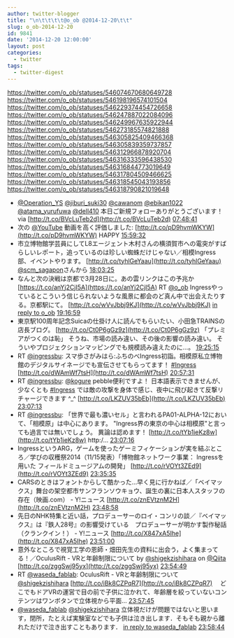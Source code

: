 ```yaml
---
author: twitter-blogger
title: "\n\t\t\t\t@o_ob @2014-12-20\t\t"
slug: o_ob-2014-12-20
id: 9841
date: '2014-12-20 12:00:00'
layout: post
categories:
  - twitter
tags:
  - twitter-digest
---
```


https://twitter.com/o_ob/statuses/546074670680649728 https://twitter.com/o_ob/statuses/546198196574101504 https://twitter.com/o_ob/statuses/546229374454726658 https://twitter.com/o_ob/statuses/546247887022084096 https://twitter.com/o_ob/statuses/546249967635922944 https://twitter.com/o_ob/statuses/546273185574821888 https://twitter.com/o_ob/statuses/546305825409466368 https://twitter.com/o_ob/statuses/546305839359737857 https://twitter.com/o_ob/statuses/546312966878920704 https://twitter.com/o_ob/statuses/546316333596438530 https://twitter.com/o_ob/statuses/546316844773019649 https://twitter.com/o_ob/statuses/546317804509466625 https://twitter.com/o_ob/statuses/546318545043193856 https://twitter.com/o_ob/statuses/546318790821019648  

*   [@Operation_YS](https://twitter.com/Operation_YS) [@jiburi_suki30](https://twitter.com/jiburi_suki30) [@cawanom](https://twitter.com/cawanom) [@ebikan1022](https://twitter.com/ebikan1022) [@atama_yurufuwa](https://twitter.com/atama_yurufuwa) [@dell410](https://twitter.com/dell410) 本日ご新規フォローありがとうございます！ via [http://t.co/BVcLuTeb2d](http://t.co/BVcLuTeb2d) [07:48:41](https://twitter.com/o_ob/statuses/546074670680649728)
*   次の [@YouTube](https://twitter.com/YouTube) 動画を高く評価しました: [http://t.co/pD9hvmWKYW](http://t.co/pD9hvmWKYW) HAPPY [15:59:32](https://twitter.com/o_ob/statuses/546198196574101504)
*   市立博物館学芸員にしてL8エージェント木村さんの横須賀市への電突がすばらしいレポート，追っているのは珍しい蜘蛛だけじゃない／相模Ingress 部、イベントやります。 [http://t.co/tyhlGeYaau](http://t.co/tyhlGeYaau) [@scm_sagapon](https://twitter.com/scm_sagapon)さんから [18:03:25](https://twitter.com/o_ob/statuses/546229374454726658)
*   なんと次の決戦は京都で3月28日に。あの雲リンクはこの予兆か [https://t.co/anYj2CjI5A](https://t.co/anYj2CjI5A) RT [@o_ob](https://twitter.com/o_ob) Ingressやっているとこういう信じられないような風景に都会のど真ん中で出会えたりする。京都駅にて。 [http://t.co/wVvJbbj9KJ](http://t.co/wVvJbbj9KJ) [in reply to o_ob](https://twitter.com/o_ob/statuses/545843925206851584) [19:16:59](https://twitter.com/o_ob/statuses/546247887022084096)
*   東京駅100周年記念Suicaの仕掛け人に読んでもらいたい、小田急TRAINSの店長ブログ。 [http://t.co/Ct0P6gGz9z](http://t.co/Ct0P6gGz9z) 「プレミアがつくのは恥」 そうね、市場の読み違い、その後の影響の読み違い。 そういやプロジェクションマッピングでも規模読み違えたのに...。 [19:25:15](https://twitter.com/o_ob/statuses/546249967635922944)
*   RT [@ingressbu](https://twitter.com/ingressbu): スマ歩さがみはら:ふちのべIngress初詣。相模原私立博物館のデジタルサイネージでも宣伝させてもらってます！ [#Ingress](https://twitter.com/search?q=%23Ingress&src=hash) [http://t.co/dWAmWf7tsH](http://t.co/dWAmWf7tsH) [20:57:31](https://twitter.com/o_ob/statuses/546273185574821888)
*   RT [@ingressbu](https://twitter.com/ingressbu): [@kogure](https://twitter.com/kogure) pebble便利ですよ！ 日本語表示できませんが、少なくとも [#Ingress](https://twitter.com/search?q=%23Ingress&src=hash) では敵の攻撃を身体で感じ、夜中に飛び起きて反撃リチャージできます ^_^ [http://t.co/LKZUV35bEb](http://t.co/LKZUV35bEb) [23:07:13](https://twitter.com/o_ob/statuses/546305825409466368)
*   RT [@ingressbu](https://twitter.com/ingressbu): 「世界で最も濃いセル」と言われるPA01-ALPHA-12において、「相模原」は中心にあります。 "Ingress界の東京の中心は相模原"と言っても過言では無いでしょう。 異論は認めます！ [http://t.co/tYb1ieKz8w](http://t.co/tYb1ieKz8w) http:/… [23:07:16](https://twitter.com/o_ob/statuses/546305839359737857)
*   IngressというARG，ゲームを使ったゲーミフィケーションが実を結ぶところ／学びの収穫祭2014（11/15発表）「博物館ネットワーク事業： Ingressを用いた フィールドミュージアムの開発」 [http://t.co/rVOYt3ZEd9](http://t.co/rVOYt3ZEd9) [23:35:35](https://twitter.com/o_ob/statuses/546312966878920704)
*   CARSのときはフォントからして酷かった…早く見に行かねば／「ベイマックス」舞台の架空都市サンフランソウキョウ、誕生の裏に日本人スタッフの存在（映画.com） - Y!ニュース [http://t.co/znEVtznM2H](http://t.co/znEVtznM2H) [23:48:58](https://twitter.com/o_ob/statuses/546316333596438530)
*   先日のNHK特集と近い話，プロデューサーのロイ・コンリの談／『ベイマックス』は『鉄人28号』の影響受けている　プロデューサーが明かす製作秘話（クランクイン！） - Y!ニュース [http://t.co/X847xA5Ihe](http://t.co/X847xA5Ihe) [23:51:00](https://twitter.com/o_ob/statuses/546316844773019649)
*   意外なところで視覚工学の恩師・畑田先生の資料に出会う，よく集まってる！／OculusRift - VRと年齢制限について by [@shigekzishihara](https://twitter.com/shigekzishihara) on [@Qiita](https://twitter.com/Qiita) [http://t.co/zggSwj95yx](http://t.co/zggSwj95yx) [23:54:49](https://twitter.com/o_ob/statuses/546317804509466625)
*   RT [@waseda_fablab](https://twitter.com/waseda_fablab): OculusRift - VRと年齢制限について [@shigekzishihara](https://twitter.com/shigekzishihara) [http://t.co/iBk8CZPqR7](http://t.co/iBk8CZPqR7) 　どこでもドアVRの運営で目の前で子供に泣かれて、年齢層を絞っていないコンテンツはワンボタンで立体視から平面… [23:57:45](https://twitter.com/o_ob/statuses/546318545043193856)
*   [@waseda_fablab](https://twitter.com/waseda_fablab) [@shigekzishihara](https://twitter.com/shigekzishihara) 立体視だけが問題ではないと思います，閉所，たとえば実験室などでも子供は泣き出します．そもそも親から離れただけで泣き出すこともあります． [in reply to waseda_fablab](https://twitter.com/waseda_fablab/statuses/546315634397544448) [23:58:44](https://twitter.com/o_ob/statuses/546318790821019648)